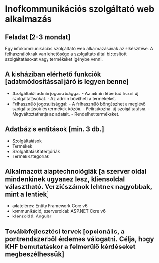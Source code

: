 
# Inofkommunikációs szolgáltató web alkalmazás

## Feladat [2-3 mondat]

Egy infokommunikációs szolgáltató web alkalmazásának az elkészítése. A felhasználóknak van lehetősége a szolgáltató által biztosított szolgáltatásokat vagy termékeket igénybe venni.

## A kisháziban elérhető funkciók [adatmódosítással járó is legyen benne]
- Szolgáltatói admin jogosultsággal:
      - Az admin létre tud hozni új szolgáltatásokat.
      - Az admin bővítheti a termékeket.
- Felhasználó jogosultsággal:
      - A felhasználó böngészhet a meglévő szolgáltatások és termékek között.
      - Feliratkozhat új szolgáltatásra.
      - Megváltoztathatja az adatait.
      - Rendelhet termékeket.

## Adatbázis entitások [min. 3 db.]
- Szolgáltatások
- Termékek
- SzolgáltatásKatergóriák
- TermékKategóriák

## Alkalmazott alaptechnológiák [a szerver oldal mindenkinek ugyanez lesz, kliensoldal választható. Verziószámok lehtnek nagyobbak, mint a lentiek]
- adatelérés: Entity Framework Core v6
- kommunikáció, szerveroldal: ASP.NET Core v6
- kliensoldal: Angular

## Továbbfejlesztési tervek [opcionális, a pontrendszerből érdemes válogatni. Célja, hogy KHF bemutatáskor a felmerülő kérdéseket megbeszélhessük]
